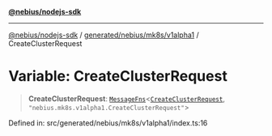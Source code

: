 [**@nebius/nodejs-sdk**](../../../../../README.md)

***

[@nebius/nodejs-sdk](../../../../../README.md) / [generated/nebius/mk8s/v1alpha1](../README.md) / CreateClusterRequest

# Variable: CreateClusterRequest

> **CreateClusterRequest**: [`MessageFns`](../../../../../runtime/protos/core/interfaces/MessageFns.md)\<[`CreateClusterRequest`](../interfaces/CreateClusterRequest.md), `"nebius.mk8s.v1alpha1.CreateClusterRequest"`\>

Defined in: src/generated/nebius/mk8s/v1alpha1/index.ts:16
